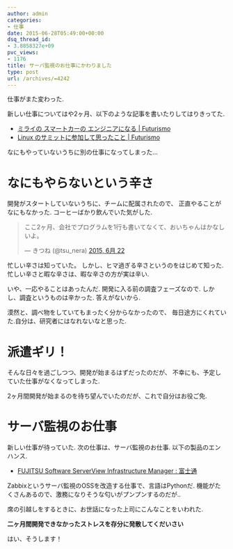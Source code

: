 ```yaml
---
author: admin
categories:
- 仕事
date: 2015-06-28T05:49:00+00:00
dsq_thread_id:
- 3.8858327e+09
pvc_views:
- 1176
title: サーバ監視のお仕事にかわりました
type: post
url: /archives/=4242
---
```


仕事がまた変わった.

新しい仕事についてはや2ヶ月、以下のような記事を書いたりしてはりきってた.

-   [ミライの スマートカーの エンジニアになる |
    Futurismo](https://futurismo.biz/archives/3095)
-   [Linux のサミットに参加して思ったこと |
    Futurismo](https://futurismo.biz/archives/4046)

なにもやっていないうちに別の仕事になってしまった...

なにもやらないという辛さ
========================

開発がスタートしていないうちに、チームに配属されたので、
正直やることがなにもなかった. コーヒーばかり飲んでいた気がした.

<blockquote class="twitter-tweet" lang="ja"><p lang="ja" dir="ltr">ここ2ヶ月、会社でプログラムを1行も書いてなくて、おいちゃんはかなしいよ。</p>&mdash; きつね (@tsu_nera) <a href="https://twitter.com/tsu_nera/status/612960297263869954">2015, 6月 22</a></blockquote>
<script async src="//platform.twitter.com/widgets.js" charset="utf-8"></script>

忙しい辛さは知っていた。 しかし、ヒマ過ぎる辛さというのをはじめて知った.
忙しい辛さと暇な辛さは、暇な辛さの方が実は辛い.

いや、一応やることはあったんだ. 開発に入る前の調査フェーズなので.
しかし、調査というものは辛かった. 答えがないから.

漠然と、調べ物をしていてもまったく分からなかったので、
毎日途方にくれていた.自分は、研究者にはなれないなと思った.

派遣ギリ！
==========

そんな日々を過ごしつつ、開発が始まるはずだったのだが、
不幸にも、予定していた仕事がなくなってしまった.

2ヶ月間開発が始まるのを待ち望んでいたのだが、これで自分はお役ご免.

サーバ監視のお仕事
==================

新しい仕事が待っていた. 次の仕事は、サーバ監視のお仕事.
以下の製品のエンハンス.

-   [FUJITSU Software ServerView Infrastructure Manager :
    富士通](http://software.fujitsu.com/jp/serverviewism/)

Zabbixというサーバ監視のOSSを改造する仕事で、言語はPythonだ.
機能がたくさんあるので、激務になりそうな匂いがプンプンするのだが..

席の引越しをするときに、お世話になった上司にこんなことをいわれた.

**二ヶ月間開発できなかったストレスを存分に発散してくだいさい**

はい、そうします！
